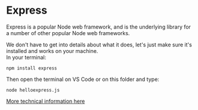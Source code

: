 # Express

Express is a popular Node web framework, and is the underlying library for a number of other popular Node web frameworks.  

We don't have to get into details about what it does, let's just make sure it's installed and works on your machine.  
In your terminal:  

`npm install express`

Then open the terminal on VS Code or on this folder and type:  

`node helloexpress.js`

[More technical information here](https://developer.mozilla.org/en-US/docs/Learn/Server-side/Express_Nodejs/Introduction)
